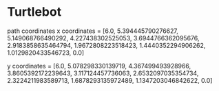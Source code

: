 # Turtlebot
path coordinates
x coordinates = [6.0, 5.394445790276627, 5.149068766490292, 4.227438302525053, 3.6944766362095676, 2.9183858635464794, 1.9672808223518423, 1.4440352294906262, 1.0129820433546723, 0.0]

y coordinates = [6.0, 5.078298330139719, 4.367499493928966, 3.8605392172239643, 3.117124457736063, 2.6532097035354734, 2.3224211983589713, 1.6878293135972489, 1.1347203046842622, 0.0]
